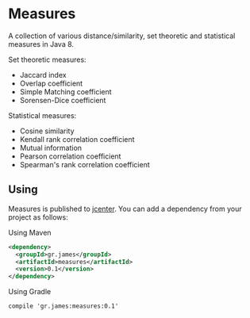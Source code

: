 # Measures

A collection of various distance/similarity, set theoretic and statistical measures in Java 8.

Set theoretic measures:

- Jaccard index
- Overlap coefficient
- Simple Matching coefficient
- Sorensen-Dice coefficient

Statistical measures:

- Cosine similarity
- Kendall rank correlation coefficient
- Mutual information
- Pearson correlation coefficient
- Spearman's rank correlation coefficient

## Using

Measures is published to
[jcenter](https://bintray.com/gstamatelat/measures/measures). You
can add a dependency from your project as follows:

Using Maven

```xml
<dependency>
  <groupId>gr.james</groupId>
  <artifactId>measures</artifactId>
  <version>0.1</version>
</dependency>
```

Using Gradle

```
compile 'gr.james:measures:0.1'
```
